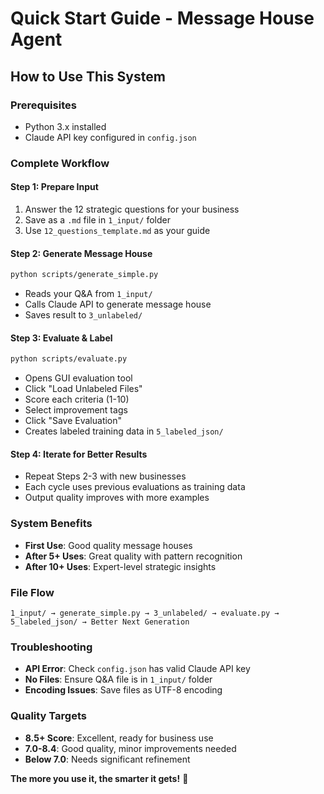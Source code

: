 # Quick Start Guide - Message House Agent

## How to Use This System

### Prerequisites
- Python 3.x installed
- Claude API key configured in `config.json`

### Complete Workflow

#### **Step 1: Prepare Input**
1. Answer the 12 strategic questions for your business
2. Save as a `.md` file in `1_input/` folder
3. Use `12_questions_template.md` as your guide

#### **Step 2: Generate Message House**
```bash
python scripts/generate_simple.py
```
- Reads your Q&A from `1_input/`
- Calls Claude API to generate message house
- Saves result to `3_unlabeled/`

#### **Step 3: Evaluate & Label**
```bash
python scripts/evaluate.py
```
- Opens GUI evaluation tool
- Click "Load Unlabeled Files"
- Score each criteria (1-10)
- Select improvement tags
- Click "Save Evaluation"
- Creates labeled training data in `5_labeled_json/`

#### **Step 4: Iterate for Better Results**
- Repeat Steps 2-3 with new businesses
- Each cycle uses previous evaluations as training data
- Output quality improves with more examples

### System Benefits
- **First Use**: Good quality message houses
- **After 5+ Uses**: Great quality with pattern recognition
- **After 10+ Uses**: Expert-level strategic insights

### File Flow
```
1_input/ → generate_simple.py → 3_unlabeled/ → evaluate.py → 5_labeled_json/ → Better Next Generation
```

### Troubleshooting
- **API Error**: Check `config.json` has valid Claude API key
- **No Files**: Ensure Q&A file is in `1_input/` folder
- **Encoding Issues**: Save files as UTF-8 encoding

### Quality Targets
- **8.5+ Score**: Excellent, ready for business use
- **7.0-8.4**: Good quality, minor improvements needed
- **Below 7.0**: Needs significant refinement

**The more you use it, the smarter it gets!** 🚀